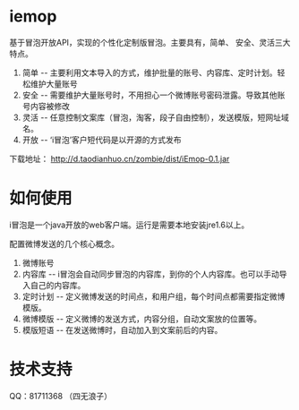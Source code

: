 iemop
=====

基于冒泡开放API，实现的个性化定制版冒泡。主要具有，简单、 安全、灵活三大特点。

1. 简单 -- 主要利用文本导入的方式，维护批量的账号、内容库、定时计划。轻松维护大量账号
2. 安全 -- 需要维护大量账号时，不用担心一个微博账号密码泄露。导致其他账号内容被修改
3. 灵活 -- 任意控制文案库（冒泡，淘客，段子自由控制），发送模版，短网址域名。
4. 开放 -- ‘i冒泡’客户短代码是以开源的方式发布

下载地址： http://d.taodianhuo.cn/zombie/dist/iEmop-0.1.jar

如何使用
=======

i冒泡是一个java开放的web客户端。运行是需要本地安装jre1.6以上。


配置微博发送的几个核心概念。

1. 微博账号
2. 内容库 -- i冒泡会自动同步冒泡的内容库，到你的个人内容库。也可以手动导入自己的内容库。
3. 定时计划 -- 定义微博发送的时间点，和用户组，每个时间点都需要指定微博模版。
4. 微博模版 -- 定义微博的发送方式，内容分组，自动文案放的位置等。
5. 模版短语 -- 在发送微博时，自动加入到文案前后的内容。


技术支持
=======

QQ：81711368 （四无浪子）
